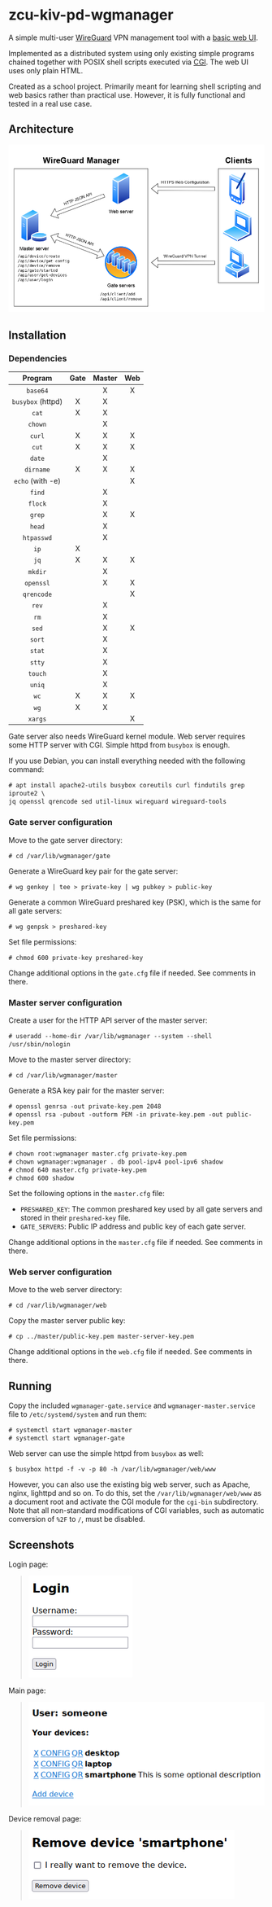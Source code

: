 # zcu-kiv-pd-wgmanager

A simple multi-user [WireGuard](https://en.wikipedia.org/wiki/WireGuard) VPN management tool with a
[basic web UI](#screenshots).

Implemented as a distributed system using only existing simple programs chained together with POSIX shell scripts
executed via [CGI](https://en.wikipedia.org/wiki/Common_Gateway_Interface). The web UI uses only plain HTML.

Created as a school project. Primarily meant for learning shell scripting and web basics rather than practical use.
However, it is fully functional and tested in a real use case.

## Architecture

![Architecture](pictures/architecture.png)

## Installation

### Dependencies

| Program           | Gate | Master | Web |
| :---------------: | :--: | :----: | :-: |
| `base64`          |      | X      | X   |
| `busybox` (httpd) | X    | X      |     |
| `cat`             | X    | X      |     |
| `chown`           |      | X      |     |
| `curl`            | X    | X      | X   |
| `cut`             | X    | X      | X   |
| `date`            |      | X      |     |
| `dirname`         | X    | X      | X   |
| `echo` (with -e)  |      |        | X   |
| `find`            |      | X      |     |
| `flock`           |      | X      |     |
| `grep`            |      | X      | X   |
| `head`            |      | X      |     |
| `htpasswd`        |      | X      |     |
| `ip`              | X    |        |     |
| `jq`              | X    | X      | X   |
| `mkdir`           |      | X      |     |
| `openssl`         |      | X      | X   |
| `qrencode`        |      |        | X   |
| `rev`             |      | X      |     |
| `rm`              |      | X      |     |
| `sed`             |      | X      | X   |
| `sort`            |      | X      |     |
| `stat`            |      | X      |     |
| `stty`            |      | X      |     |
| `touch`           |      | X      |     |
| `uniq`            |      | X      |     |
| `wc`              | X    | X      | X   |
| `wg`              | X    | X      |     |
| `xargs`           |      |        | X   |

Gate server also needs WireGuard kernel module.
Web server requires some HTTP server with CGI. Simple httpd from `busybox` is enough.

If you use Debian, you can install everything needed with the following command:
```
# apt install apache2-utils busybox coreutils curl findutils grep iproute2 \
jq openssl qrencode sed util-linux wireguard wireguard-tools
```

### Gate server configuration

Move to the gate server directory:
```
# cd /var/lib/wgmanager/gate
```

Generate a WireGuard key pair for the gate server:
```
# wg genkey | tee > private-key | wg pubkey > public-key
```

Generate a common WireGuard preshared key (PSK), which is the same for all gate servers:
```
# wg genpsk > preshared-key
```

Set file permissions:
```
# chmod 600 private-key preshared-key
```

Change additional options in the `gate.cfg` file if needed. See comments in there.

### Master server configuration

Create a user for the HTTP API server of the master server:
```
# useradd --home-dir /var/lib/wgmanager --system --shell /usr/sbin/nologin
```

Move to the master server directory:
```
# cd /var/lib/wgmanager/master
```

Generate a RSA key pair for the master server:
```
# openssl genrsa -out private-key.pem 2048
# openssl rsa -pubout -outform PEM -in private-key.pem -out public-key.pem
```

Set file permissions:
```
# chown root:wgmanager master.cfg private-key.pem
# chown wgmanager:wgmanager . db pool-ipv4 pool-ipv6 shadow
# chmod 640 master.cfg private-key.pem
# chmod 600 shadow
```

Set the following options in the `master.cfg` file:
- `PRESHARED_KEY`: The common preshared key used by all gate servers and stored in their `preshared-key` file.
- `GATE_SERVERS`: Public IP address and public key of each gate server.

Change additional options in the `master.cfg` file if needed. See comments in there.

### Web server configuration

Move to the web server directory:
```
# cd /var/lib/wgmanager/web
```

Copy the master server public key:
```
# cp ../master/public-key.pem master-server-key.pem
```

Change additional options in the `web.cfg` file if needed. See comments in there.

## Running

Copy the included `wgmanager-gate.service` and `wgmanager-master.service` file to `/etc/systemd/system` and run them:
```
# systemctl start wgmanager-master
# systemctl start wgmanager-gate
```

Web server can use the simple httpd from `busybox` as well:
```
$ busybox httpd -f -v -p 80 -h /var/lib/wgmanager/web/www
```

However, you can also use the existing big web server, such as Apache, nginx, lighttpd and so on. To do this, set the
`/var/lib/wgmanager/web/www` as a document root and activate the CGI module for the `cgi-bin` subdirectory. Note that
all non-standard modifications of CGI variables, such as automatic conversion of `%2F` to `/`, must be disabled.

## Screenshots

Login page:

> ![WebUI - Login](pictures/webui_login.png)

Main page:

> ![WebUI - Main](pictures/webui_main.png)

Device removal page:

> ![WebUI - Remove device](pictures/webui_remove_device.png)
